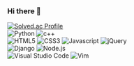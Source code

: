 ### Hi there 👋

<!--
**git-kth/git-kth** is a ✨ _special_ ✨ repository because its `README.md` (this file) appears on your GitHub profile.

Here are some ideas to get you started:

- 🔭 I’m currently working on ...
- 🌱 I’m currently learning ...
- 👯 I’m looking to collaborate on ...
- 🤔 I’m looking for help with ...
- 💬 Ask me about ...
- 📫 How to reach me: ...
- 😄 Pronouns: ...
- ⚡ Fun fact: ...
-->
[![Solved.ac Profile](http://mazassumnida.wtf/api/v2/generate_badge?boj=lko0365)](https://solved.ac/lko0365/)
<br/>
![Python](https://img.shields.io/badge/Python-3776AB.svg?&style=for-the-badge&logo=Python&logoColor=white)
![c++](https://img.shields.io/badge/c++-00599C.svg?&style=for-the-badge&logo=c&logoColor=white)
<br/>
![HTML5](https://img.shields.io/badge/HTML5-E34F26.svg?&style=for-the-badge&logo=HTML5&logoColor=white)
![CSS3](https://img.shields.io/badge/CSS3-1572B6.svg?&style=for-the-badge&logo=CSS3&logoColor=white)
![Javascript](https://img.shields.io/badge/Javascript-F7DF1E.svg?&style=for-the-badge&logo=Javascript&logoColor=white)
![jQuery](https://img.shields.io/badge/jQuery-0769AD.svg?&style=for-the-badge&logo=jQuery&logoColor=white)
<br/>
![Django](https://img.shields.io/badge/Django-092E20.svg?&style=for-the-badge&logo=Django&logoColor=white)
![Node.js](https://img.shields.io/badge/Node.js-339933.svg?&style=for-the-badge&logo=Node.js&logoColor=white)
<br/>
![Visual Studio Code](https://img.shields.io/badge/VisualStudioCode-007ACC.svg?&style=for-the-badge&logo=VisualStudioCode&logoColor=white)
![Vim](https://img.shields.io/badge/Vim-019733.svg?&style=for-the-badge&logo=Vim&logoColor=white)
